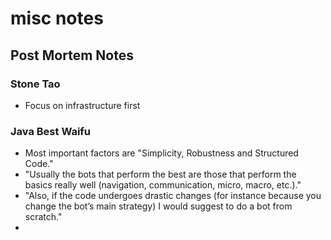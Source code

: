 # misc notes


## Post Mortem Notes
### Stone Tao
* Focus on infrastructure first
### Java Best Waifu  
* Most important factors are "Simplicity, Robustness and Structured Code." 
* "Usually the bots that perform the best are those that perform the basics really well (navigation, communication, micro, macro, etc.)."
* "Also, if the code undergoes drastic changes (for instance because you change the bot’s main strategy) I would suggest to do a bot from scratch."
* 
